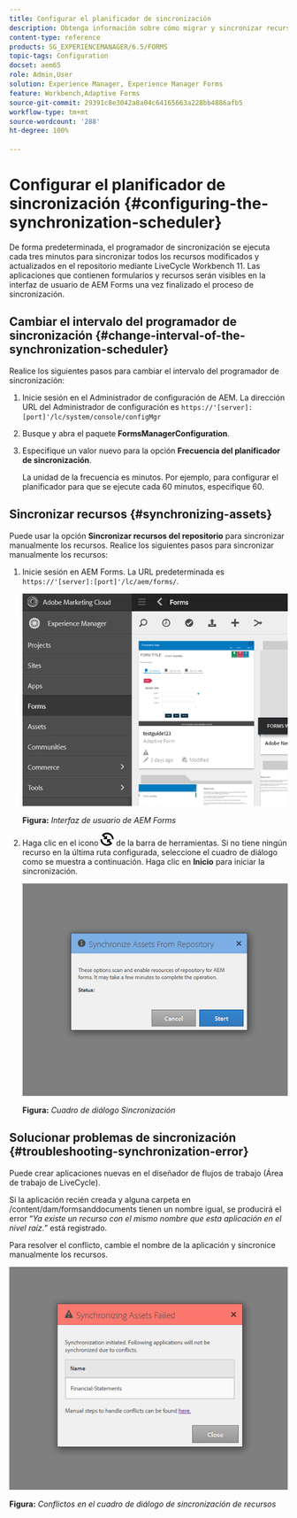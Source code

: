 ```yaml
---
title: Configurar el planificador de sincronización
description: Obtenga información sobre cómo migrar y sincronizar recursos, configurar el programador de sincronización y utilizar carpetas para organizar los recursos.
content-type: reference
products: SG_EXPERIENCEMANAGER/6.5/FORMS
topic-tags: Configuration
docset: aem65
role: Admin,User
solution: Experience Manager, Experience Manager Forms
feature: Workbench,Adaptive Forms
source-git-commit: 29391c8e3042a8a04c64165663a228bb4886afb5
workflow-type: tm+mt
source-wordcount: '288'
ht-degree: 100%

---
```


# Configurar el planificador de sincronización {#configuring-the-synchronization-scheduler}

De forma predeterminada, el programador de sincronización se ejecuta cada tres minutos para sincronizar todos los recursos modificados y actualizados en el repositorio mediante LiveCycle Workbench 11. Las aplicaciones que contienen formularios y recursos serán visibles en la interfaz de usuario de AEM Forms una vez finalizado el proceso de sincronización.

## Cambiar el intervalo del programador de sincronización {#change-interval-of-the-synchronization-scheduler}

Realice los siguientes pasos para cambiar el intervalo del programador de sincronización:

1. Inicie sesión en el Administrador de configuración de AEM. La dirección URL del Administrador de configuración es `https://'[server]:[port]'/lc/system/console/configMgr`

1. Busque y abra el paquete **FormsManagerConfiguration**.

1. Especifique un valor nuevo para la opción **Frecuencia del planificador de sincronización**.

   La unidad de la frecuencia es minutos. Por ejemplo, para configurar el planificador para que se ejecute cada 60 minutos, especifique 60.

## Sincronizar recursos {#synchronizing-assets}

Puede usar la opción **Sincronizar recursos del repositorio** para sincronizar manualmente los recursos. Realice los siguientes pasos para sincronizar manualmente los recursos:

1. Inicie sesión en AEM Forms. La URL predeterminada es `https://'[server]:[port]'/lc/aem/forms/`.

   ![Interfaz de usuario de AEM Forms](assets/aem_forms_ui.png)

   **Figura:** *Interfaz de usuario de AEM Forms*

1. Haga clic en el icono ![aem6forms_sync](assets/aem6forms_sync.png) de la barra de herramientas. Si no tiene ningún recurso en la última ruta configurada, seleccione el cuadro de diálogo como se muestra a continuación. Haga clic en **Inicio** para iniciar la sincronización.

   ![Cuadro de diálogo Sincronización](assets/migrate-and-syncronize.png)

   **Figura:** *Cuadro de diálogo Sincronización*

## Solucionar problemas de sincronización {#troubleshooting-synchronization-error}

Puede crear aplicaciones nuevas en el diseñador de flujos de trabajo (Área de trabajo de LiveCycle).

Si la aplicación recién creada y alguna carpeta en /content/dam/formsanddocuments tienen un nombre igual, se producirá el error “*Ya existe un recurso con el mismo nombre que esta aplicación en el nivel raíz.*” está registrado.

Para resolver el conflicto, cambie el nombre de la aplicación y sincronice manualmente los recursos.

![Conflictos en el cuadro de diálogo de sincronización de recursos](assets/sync-conflict.png)

**Figura:** *Conflictos en el cuadro de diálogo de sincronización de recursos*
